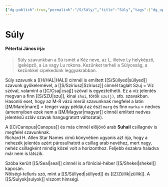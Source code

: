 ```yaml
---
{"dg-publish":true,"permalink":"/S/Súly/","title":"Súly","tags":["dg_uploaded"],"created":"2023-10-30T07:17","updated":"2023-10-30T07:17"}
---
```



# Súly

#### Péterfai János írja:

> Súly szavunkban a Sú ismét a Kéz neve, az L, illetve Ly helyképző, igeképző, a La vagy Lu rokona. Kezünket terheli a Súlyosság, a kezünkkel cipekedünk leggyakrabban.  

Súly szavunk a [[H/HAL\|HAL]] címnél is említett [[S/Süllyed\|süllyed]] szavunk gyökelemével, a [[S/Szíriusz\|Szíriusz]] címnél taglalt Szuj = Víz szóval, valamint a [[C/Csaj\|csaj]] szóval is egyeztethető. Ez a víz jelentés megvan a finn [[S/SZU\|szu]], kínai `shui`, török `szu(j)`, stb. szavakban. Hasonló eset, hogy az M-R vázú merül szavunknak megfelel a latin [[M/Mare\|mare]] = tenger vagy például az észt `marg` és finn `marka` = nedves (amennyiben ezek nem a [[M/Magyar\|magyar]] címnél említett nedves jelentésű szláv szavak hangugratott változatai).  

A [[C/Canopus\|Canopus]] és más címnél előjövő arab **Suhail** csillagnév is megfelel szavunknak.  
Richard H. Allen Star Names című könyvében ugyanis azt írja, hogy a nehezék jelentés azért párosulhatott a csillag arab nevéhez, mert nagy, nehéz csillagként mindig közel volt a horizonthoz. Feljebb északra haladva már nem is látszik.  

Szóba került [[S/Seal\|seal]] címnél is a föníciai-héber [[S/Shekel\|shekel]] kapcsán.  
Nőiségi-telluris szó, mint a [[S/Süllyed\|süllyed]] és [[Z/Züllik\|züllik]]. A [[S/Sulyok\|sulyok]] viszont hímségi.  